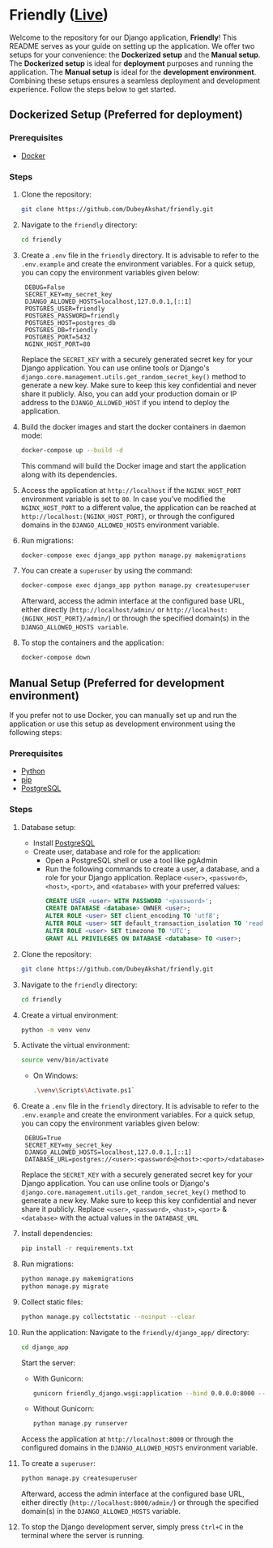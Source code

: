 # Friendly ([Live](http://ec2-13-232-26-147.ap-south-1.compute.amazonaws.com))
Welcome to the repository for our Django application, **Friendly**! This README serves as your guide on setting up the application.
We offer two setups for your convenience: the **Dockerized setup** and the **Manual setup**. The **Dockerized setup** is ideal for **deployment** purposes and running the application. The **Manual setup** is ideal for the **development environment**. Combining these setups ensures a seamless deployment and development experience. Follow the steps below to get started.

## Dockerized Setup (Preferred for deployment)

### Prerequisites
- [Docker](ec2-13-232-26-147.ap-south-1.compute.amazonaws.com)

### Steps
1. Clone the repository:
    ```bash
    git clone https://github.com/DubeyAkshat/friendly.git
    ```

2. Navigate to the `friendly` directory:
    ```bash
    cd friendly
    ```
    
3. Create a `.env` file in the `friendly` directory. It is advisable to refer to the `.env.example` and create the environment variables. For a quick setup, you can copy the environment variables given below:
   ```dotenv
    DEBUG=False
    SECRET_KEY=my_secret_key
    DJANGO_ALLOWED_HOSTS=localhost,127.0.0.1,[::1]
    POSTGRES_USER=friendly
    POSTGRES_PASSWORD=friendly
    POSTGRES_HOST=postgres_db
    POSTGRES_DB=friendly
    POSTGRES_PORT=5432
    NGINX_HOST_PORT=80
   ```
    Replace the `SECRET_KEY` with a securely generated secret key for your Django application. You can use online tools or Django's `django.core.management.utils.get_random_secret_key()` method to generate a new key. Make sure to keep this key confidential and never share it publicly.
    Also, you can add your production domain or IP address to the `DJANGO_ALLOWED_HOST` if you intend to deploy the application.

4. Build the docker images and start the docker containers in daemon mode:
    ```bash
    docker-compose up --build -d
    ```
    This command will build the Docker image and start the application along with its dependencies.

5. Access the application at `http://localhost` if the `NGINX_HOST_PORT` environment variable is set to `80`. In case you've modified the `NGINX_HOST_PORT` to a different value, the application can be reached at `http://localhost:{NGINX_HOST_PORT}`, or through the configured domains in the `DJANGO_ALLOWED_HOSTS` environment variable.

6. Run migrations:
    ```bash
    docker-compose exec django_app python manage.py makemigrations
    ```
    
7. You can create a `superuser` by using the command:
    ```bash
    docker-compose exec django_app python manage.py createsuperuser
    ```
    Afterward, access the admin interface at the configured base URL, either directly (`http://localhost/admin/` or `http://localhost:{NGINX_HOST_PORT}/admin/`) or through the specified domain(s) in the `DJANGO_ALLOWED_HOSTS variable`.

8. To stop the containers and the application:
    ```bash
    docker-compose down
    ```

## Manual Setup (Preferred for development environment)
If you prefer not to use Docker, you can manually set up and run the application or use this setup as development environment using the following steps:

### Prerequisites
- [Python](https://www.python.org/downloads/)
- [pip](https://pip.pypa.io/en/stable/installation/)
- [PostgreSQL](https://www.postgresql.org/download/)

### Steps
1. Database setup: 
    - Install [PostgreSQL](https://www.postgresql.org/download/)
    - Create user, database and role for the application:
      - Open a PostgreSQL shell or use a tool like pgAdmin
      - Run the following commands to create a user, a database, and a role for your Django application. Replace `<user>`, `<password>`, `<host>`, `<port>`, and `<database>` with your preferred values:
        ```sql
        CREATE USER <user> WITH PASSWORD '<password>';
        CREATE DATABASE <database> OWNER <user>;
        ALTER ROLE <user> SET client_encoding TO 'utf8';
        ALTER ROLE <user> SET default_transaction_isolation TO 'read committed';
        ALTER ROLE <user> SET timezone TO 'UTC';
        GRANT ALL PRIVILEGES ON DATABASE <database> TO <user>;
        ```

2. Clone the repository:
    ```bash
    git clone https://github.com/DubeyAkshat/friendly.git
    ```

3. Navigate to the `friendly` directory:
    ```bash
    cd friendly
    ```

4. Create a virtual environment: 
    ```bash
    python -m venv venv
    ```

5. Activate the virtual environment: 
    ```bash
    source venv/bin/activate
    ```
    - On Windows: 
        ```bash
        .\venv\Scripts\Activate.ps1`
        ```

6. Create a `.env` file in the `friendly` directory. It is advisable to refer to the `.env.example` and create the environment variables. For a quick setup, you can copy the environment variables given below:
   ```dotenv
    DEBUG=True
    SECRET_KEY=my_secret_key
    DJANGO_ALLOWED_HOSTS=localhost,127.0.0.1,[::1]
    DATABASE_URL=postgres://<user>:<password>@<host>:<port>/<database>
   ```
    Replace the `SECRET_KEY` with a securely generated secret key for your Django application. You can use online tools or Django's `django.core.management.utils.get_random_secret_key()` method to generate a new key. Make sure to keep this key confidential and never share it publicly.
    Replace `<user>`, `<password>`, `<host>`, `<port>` & `<database>` with the actual values in the `DATABASE_URL`

7. Install dependencies:
    ```bash
    pip install -r requirements.txt
    ```

8. Run migrations: 
    ```bash
    python manage.py makemigrations
    python manage.py migrate
    ```

9. Collect static files:
    ```bash
    python manage.py collectstatic --noinput --clear
    ```

10. Run the application:
    Navigate to the `friendly/django_app/` directory:
    ```bash
    cd django_app
    ```
    Start the server:
    - With Gunicorn: 
        ```bash
        gunicorn friendly_django.wsgi:application --bind 0.0.0.0:8000 --reload
        ```
    - Without Gunicorn:
        ```bash
        python manage.py runserver
        ```
    Access the application at `http://localhost:8000` or through the configured domains in the `DJANGO_ALLOWED_HOSTS` environment variable.

11. To create a `superuser`:
    ```bash
    python manage.py createsuperuser
    ```
    Afterward, access the admin interface at the configured base URL, either directly (`http://localhost:8000/admin/`) or through the specified domain(s) in the `DJANGO_ALLOWED_HOSTS` variable.

12. To stop the Django development server, simply press `Ctrl+C` in the terminal where the server is running.